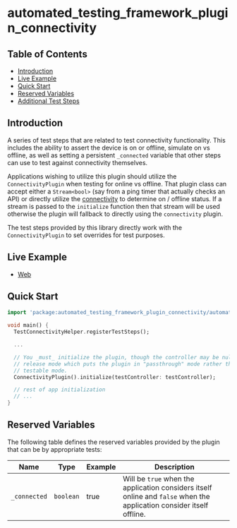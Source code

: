 # automated_testing_framework_plugin_connectivity

## Table of Contents

* [Introduction](#introduction)
* [Live Example](#live-example)
* [Quick Start](#quick-start)
* [Reserved Variables](#reserved_variables)
* [Additional Test Steps](https://github.com/peiffer-innovations/automated_testing_framework_plugin_flow_control/blob/main/documentation/STEPS.md)


## Introduction

A series of test steps that are related to test connectivity functionality.  This includes the ability to assert the device is on or offline, simulate on vs offline, as well as setting a persistent `_connected` variable that other steps can use to test against connectivity themselves.

Applications wishing to utilize this plugin should utilize the `ConnectivityPlugin` when testing for online vs offline.  That plugin class can accept either a `Stream<bool>` (say from a ping timer that actually checks an API) or directly utilize the [connectivity](https://pub.dev/packages/connectivity) to determine on / offline status.  If a stream is passed to the `initialize` function then that stream will be used otherwise the plugin will fallback to directly using the `connectivity` plugin.

The test steps provided by this library directly work with the `ConnectivityPlugin` to set overrides for test purposes.


## Live Example

* [Web](https://peiffer-innovations.github.io/automated_testing_framework_plugin_connectivity/web/#/)


## Quick Start

```dart
import 'package:automated_testing_framework_plugin_connectivity/automated_testing_framework_plugin_connectivity.dart';

void main() {
  TestConnectivityHelper.registerTestSteps();

  ...

  // You _must_ initialize the plugin, though the controller may be null in 
  // release mode which puts the plugin in "passthrough" mode rather than active
  // testable mode.
  ConnectivityPlugin().initialize(testController: testController);

  // rest of app initialization
  // ...
}
```

## Reserved Variables

The following table defines the reserved variables provided by the plugin that can be by appropriate tests:

Name            | Type      | Example | Description
----------------|-----------|---------|-------------
`_connected`    | `boolean` | true    | Will be `true` when the application considers itself online and `false` when the application consider itself offline.
